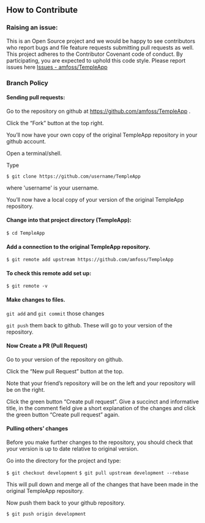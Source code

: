 ## How to Contribute

### Raising an issue:
 This is an Open Source project and we would be happy to see contributors who report bugs and file feature requests submitting pull requests as well.
 This project adheres to the Contributor Covenant code of conduct.
 By participating, you are expected to uphold this code style.
 Please report issues here [Issues - amfoss/TempleApp](https://github.com/amfoss/TempleApp/issues)

### Branch Policy

#### Sending pull requests:

Go to the repository on github at https://github.com/amfoss/TempleApp .

Click the “Fork” button at the top right.

You’ll now have your own copy of the original TempleApp repository in your github account.

Open a terminal/shell.

Type

`$ git clone https://github.com/username/TempleApp`

where 'username' is your username.

You’ll now have a local copy of your version of the original TempleApp repository.

#### Change into that project directory (TempleApp):

`$ cd TempleApp`

#### Add a connection to the original TempleApp repository.

`$ git remote add upstream https://github.com/amfoss/TempleApp`

#### To check this remote add set up:

`$ git remote -v`

#### Make changes to files.

`git add` and `git commit` those changes

`git push` them back to github. These will go to your version of the repository.


#### Now Create a PR (Pull Request)

Go to your version of the repository on github.

Click the “New pull Request” button at the top.

Note that your friend’s repository will be on the left and your repository will be on the right.

Click the green button “Create pull request”. Give a succinct and informative title, in the comment field give a short explanation of the changes and click the green button “Create pull request” again.

#### Pulling others’ changes
Before you make further changes to the repository, you should check that your version is up to date relative to original version.

Go into the directory for the project and type:

`$ git checkout development`
`$ git pull upstream development --rebase`

This will pull down and merge all of the changes that have been made in the original TempleApp repository.

Now push them back to your github repository.

`$ git push origin development`
